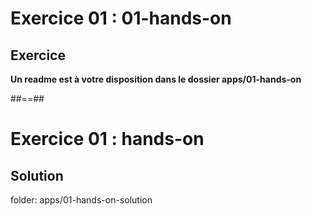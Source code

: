 <!-- .slide: class="exercice" -->
# Exercice 01 : 01-hands-on
## Exercice
<b>Un readme est à votre disposition dans le dossier apps/01-hands-on</b>
<!-- .element: class="full-center" -->
##==##

<!-- .slide: class="exercice full-center" -->
# Exercice 01 : hands-on
## Solution
folder: apps/01-hands-on-solution
<!-- .element: class="bold"-->
